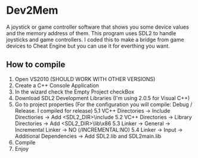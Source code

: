 # Dev2Mem
A joystick or game controller software that shows you some device values and the memory address of them.
This program uses SDL2 to handle joysticks and game controllers.
I coded this to make a bridge from game devices to Cheat Engine but you can use it for everthing you want.
## How to compile
1. Open VS2010 (SHOULD WORK WITH OTHER VERSIONS)
2. Create a C++ Console Application
3. In the wizard check the Empty Project checkBox
4. Download SDL2 Development Libraries (I'm using 2.0.5 for Visual C++)
5. Go to project properties (For the configuration you will compile: Debug / Release. I compiled for release)
 5.1 VC++ Directories -> Include Directiories -> Add <SDL2_DIR>\include
 5.2 VC++ Directories -> Library Directories -> Add <SDL2_DIR>\lib\x86
 5.3 Linker -> General -> Incremental Linker -> NO (/INCREMENTAL:NO)
 5.4 Linker -> Input -> Additional Dependencies -> Add SDL2.lib and SDL2main.lib
6. Compile
7. Enjoy

